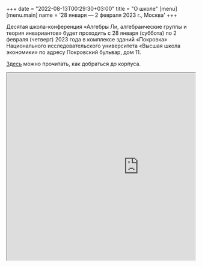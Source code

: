 +++
date = "2022-08-13T00:29:30+03:00"
title = "О школе"
[menu]
[menu.main]
name = '28 января &mdash; 2 февраля 2023 г., Москва'
+++

Деcятая школа-конференция «Алгебры Ли, алгебраические группы и теория инвариантов» будет проходить с 28 января (суббота) по 2 февраля (четверг) 2023 года в комплексе зданий «Покровка» Национального исследовательского университета «Высшая школа экономики» по адресу Покровский бульвар, дом 11. 

[Здесь](https://www.hse.ru/buildinghse/pokrovka/map) можно прочитать, как добраться до корпуса. 
<div style="position:relative;overflow:hidden;"><a href="https://yandex.ru/maps/org/vysshaya_shkola_ekonomiki/1074710983/?utm_medium=mapframe&utm_source=maps" style="color:#eee;font-size:12px;position:absolute;top:0px;">Высшая школа экономики</a><a href="https://yandex.ru/maps/213/moscow/category/university_college/184106140/?utm_medium=mapframe&utm_source=maps" style="color:#eee;font-size:12px;position:absolute;top:14px;">ВУЗ в Москве</a><iframe src="https://yandex.ru/map-widget/v1/-/CCURnMa6cA" width="700" height="500" frameborder="1" allowfullscreen="true" style="position:relative;"></iframe></div>
